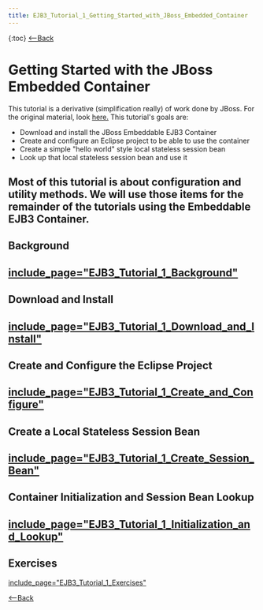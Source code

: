 ```yaml
---
title: EJB3_Tutorial_1_Getting_Started_with_JBoss_Embedded_Container
---
```

{:toc}
[<--Back](EJB_3_and_Java_Persistence_API)

# Getting Started with the JBoss Embedded Container

This tutorial is a derivative (simplification really) of work done by JBoss. For the original material, look [here.](http://docs.jboss.org/ejb3/embedded/embedded.html) This tutorial's goals are:
* Download and install the JBoss Embeddable EJB3 Container
* Create and configure an Eclipse project to be able to use the container
* Create a simple "hello world" style local stateless session bean
* Look up that local stateless session bean and use it

Most of this tutorial is about configuration and utility methods. We will use those items for the remainder of the tutorials using the Embeddable EJB3 Container.
----
## Background
[include_page="EJB3_Tutorial_1_Background"](include_page="EJB3_Tutorial_1_Background")
----
## Download and Install
[include_page="EJB3_Tutorial_1_Download_and_Install"](include_page="EJB3_Tutorial_1_Download_and_Install")
----
## Create and Configure the Eclipse Project
[include_page="EJB3_Tutorial_1_Create_and_Configure"](include_page="EJB3_Tutorial_1_Create_and_Configure")
----
## Create a Local Stateless Session Bean
[include_page="EJB3_Tutorial_1_Create_Session_Bean"](include_page="EJB3_Tutorial_1_Create_Session_Bean")
----
## Container Initialization and Session Bean Lookup
[include_page="EJB3_Tutorial_1_Initialization_and_Lookup"](include_page="EJB3_Tutorial_1_Initialization_and_Lookup")
----
## Exercises
[include_page="EJB3_Tutorial_1_Exercises"](include_page="EJB3_Tutorial_1_Exercises")

[<--Back](EJB_3_and_Java_Persistence_API)
